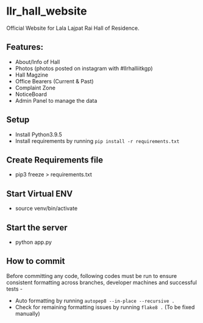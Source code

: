 # llr_hall_website
Official Website for Lala Lajpat Rai Hall of Residence.

## Features:
- About/Info of Hall
- Photos (photos posted on instagram with #llrhalliitkgp)
- Hall Magzine
- Office Bearers (Current & Past)
- Complaint Zone
- NoticeBoard
- Admin Panel to manage the data

## Setup
- Install Python3.9.5
- Install requirements by running `pip install -r requirements.txt`

## Create Requirements file
- pip3 freeze > requirements.txt

## Start Virtual ENV
- source venv/bin/activate

## Start the server
- python app.py

## How to commit
Before committing any code, following codes must be run to ensure consistent formatting across branches, developer machines and successful tests -

- Auto formatting by running `autopep8 --in-place --recursive .`
- Check for remaining formatting issues by running `flake8 .` (To be fixed manually)
